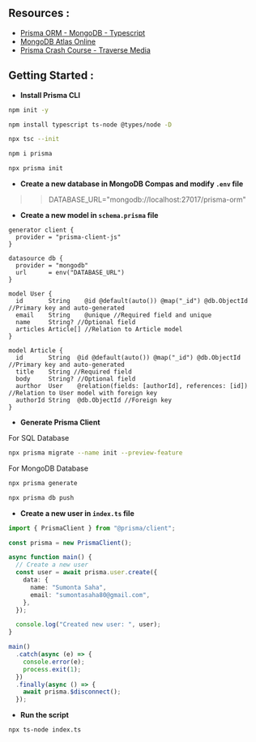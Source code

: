 ## Resources :

- [Prisma ORM - MongoDB - Typescript](https://www.prisma.io/docs/getting-started/setup-prisma/start-from-scratch/mongodb/connect-your-database-typescript-mongodb)
- [MongoDB Atlas Online](https://www.mongodb.com/products/platform/atlas-database)
- [Prisma Crash Course - Traverse Media](https://www.traversymedia.com/blog/prisma-crash-course)

## Getting Started :

- **Install Prisma CLI**

```bash
npm init -y
```

```bash
npm install typescript ts-node @types/node -D
```

```bash
npx tsc --init
```

```bash
npm i prisma
```

```bash
npx prisma init
```

- **Create a new database in MongoDB Compas and modify `.env` file**

> > DATABASE_URL="mongodb://localhost:27017/prisma-orm"

- **Create a new model in `schema.prisma` file**

```prisma
generator client {
  provider = "prisma-client-js"
}

datasource db {
  provider = "mongodb"
  url      = env("DATABASE_URL")
}

model User {
  id       String    @id @default(auto()) @map("_id") @db.ObjectId //Primary key and auto-generated
  email    String    @unique //Required field and unique
  name     String? //Optional field
  articles Article[] //Relation to Article model
}

model Article {
  id       String  @id @default(auto()) @map("_id") @db.ObjectId //Primary key and auto-generated
  title    String //Required field
  body     String? //Optional field
  aurthor  User    @relation(fields: [authorId], references: [id]) //Relation to User model with foreign key
  authorId String  @db.ObjectId //Foreign key
}
```

- **Generate Prisma Client**

For SQL Database

```bash
npx prisma migrate --name init --preview-feature
```

For MongoDB Database

```bash
npx prisma generate
```

```bash
npx prisma db push
```

- **Create a new user in `index.ts` file**

```typescript
import { PrismaClient } from "@prisma/client";

const prisma = new PrismaClient();

async function main() {
  // Create a new user
  const user = await prisma.user.create({
    data: {
      name: "Sumonta Saha",
      email: "sumontasaha80@gmail.com",
    },
  });

  console.log("Created new user: ", user);
}

main()
  .catch(async (e) => {
    console.error(e);
    process.exit(1);
  })
  .finally(async () => {
    await prisma.$disconnect();
  });
```

- **Run the script**

```bash
npx ts-node index.ts
```
